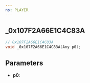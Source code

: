 ```yaml
---
ns: PLAYER
---
```

## _0x107F2A66E1C4C83A

```c
// 0x107F2A66E1C4C83A
void _0x107F2A66E1C4C83A(Any p0);
```

## Parameters
* **p0**:
